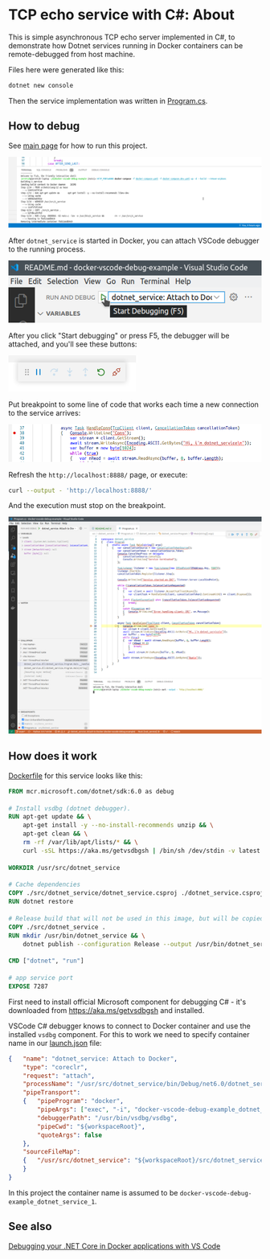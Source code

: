 # TCP echo service with C#: About

This is simple asynchronous TCP echo server implemented in C#, to demonstrate how Dotnet services running in Docker containers can be remote-debugged from host machine.

Files here were generated like this:

```bash
dotnet new console
```

Then the service implementation was written in [Program.cs](./Program.cs).

## How to debug

See [main page](../../README.md) for how to run this project.

![image: docker-compose](../../readme-assets/docker-compose-up-dev.png)

After `dotnet_service` is started in Docker, you can attach VSCode debugger to the running process.

![image: F5](../../readme-assets/dotnet_service-f5.png)

After you click "Start debugging" or press F5, the debugger will be attached, and you'll see these buttons:

![image: F5 started](../../readme-assets/f5.png)

Put breakpoint to some line of code that works each time a new connection to the service arrives:

![image: breakpoint](../../readme-assets/dotnet_service-breakpoint.png)

Refresh the `http://localhost:8888/` page, or execute:

```bash
curl --output - 'http://localhost:8888/'
```

And the execution must stop on the breakpoint.

![image: breakpoint](../../readme-assets/dotnet_service-breakpoint-hit.png)

## How does it work

[Dockerfile](../../infra/java_service/Dockerfile) for this service looks like this:

```dockerfile
FROM mcr.microsoft.com/dotnet/sdk:6.0 as debug

# Install vsdbg (dotnet debugger).
RUN apt-get update && \
	apt-get install -y --no-install-recommends unzip && \
	apt-get clean && \
	rm -rf /var/lib/apt/lists/* && \
	curl -sSL https://aka.ms/getvsdbgsh | /bin/sh /dev/stdin -v latest -l /usr/bin/vsdbg

WORKDIR /usr/src/dotnet_service

# Cache dependencies
COPY ./src/dotnet_service/dotnet_service.csproj ./dotnet_service.csproj
RUN dotnet restore

# Release build that will not be used in this image, but will be copied to the production image.
COPY ./src/dotnet_service .
RUN mkdir /usr/bin/dotnet_service && \
	dotnet publish --configuration Release --output /usr/bin/dotnet_service

CMD ["dotnet", "run"]

# app service port
EXPOSE 7287
```

First need to install official Microsoft component for debugging C# - it's downloaded from https://aka.ms/getvsdbgsh and installed.

VSCode C# debugger knows to connect to Docker container and use the installed `vsdbg` component.
For this to work we need to specify container name in our [launch.json](../../.vscode/launch.json) file:

```json
{	"name": "dotnet_service: Attach to Docker",
	"type": "coreclr",
	"request": "attach",
	"processName": "/usr/src/dotnet_service/bin/Debug/net6.0/dotnet_service", // assuming that the service is running under this name in the container
	"pipeTransport":
	{	"pipeProgram": "docker",
		"pipeArgs": ["exec", "-i", "docker-vscode-debug-example_dotnet_service_1"], // assuming that the name of the container is "docker-vscode-debug-example_dotnet_service_1"
		"debuggerPath": "/usr/bin/vsdbg/vsdbg",
		"pipeCwd": "${workspaceRoot}",
		"quoteArgs": false
	},
	"sourceFileMap":
	{	"/usr/src/dotnet_service": "${workspaceRoot}/src/dotnet_service"
	}
}
```

In this project the container name is assumed to be `docker-vscode-debug-example_dotnet_service_1`.

## See also

[Debugging your .NET Core in Docker applications with VS Code](https://www.aaron-powell.com/posts/2019-04-04-debugging-dotnet-in-docker-with-vscode/)
